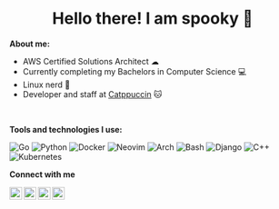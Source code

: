 
<h1 align="center"> Hello there! I am spooky 👋 </h1>

<!-- <img src="assets/cat-typing.gif" align="right" width="200px"> -->

**About me:**
- AWS Certified Solutions Architect ☁
- Currently completing my Bachelors in Computer Science 💻️
- Linux nerd 🐧
- Developer and staff at [Catppuccin](https://www.github.com/catppuccin/) 🐱

&#x200B;

**Tools and technologies I use:**

![Go](https://img.shields.io/badge/-Go-311701?style=for-the-badge&color=1e1e2e&logo=go&logoColor=74c7ec)
![Python](https://img.shields.io/badge/-Python-311701?style=for-the-badge&color=1e1e2e&logo=python&logoColor=f9e2af)
![Docker](https://img.shields.io/badge/-Docker-311701?style=for-the-badge&color=1e1e2e&logo=docker&logoColor=74c7ec)
![Neovim](https://img.shields.io/badge/-Neovim-311701?style=for-the-badge&color=1e1e2e&logo=neovim&logoColor=a6e3a1)
![Arch](https://img.shields.io/badge/-Archlinux-311701?style=for-the-badge&color=1e1e2e&logo=archlinux&logoColor=89b4fa)
![Bash](https://img.shields.io/badge/-Bash-311701?style=for-the-badge&color=1e1e2e&logo=gnu-bash&logoColor=bac2de)
![Django](https://img.shields.io/badge/-Django-311701?style=for-the-badge&color=1e1e2e&logo=django&logoColor=a6e3a1)
![C++](https://img.shields.io/badge/-C++-311701?style=for-the-badge&color=1e1e2e&logo=cplusplus&logoColor=74c7ec)
![Kubernetes](https://img.shields.io/badge/-Kubernetes-311701?style=for-the-badge&color=1e1e2e&logo=kubernetes&logoColor=f9e2af)
&#x200B;

**Connect with me**

[<img src="https://cdn.icon-icons.com/icons2/3660/PNG/512/logo_privacy_mail_cryptography_proton_protonmail_icon_228496.png" width="22" align="left" />][proton_mail]
[<img src="https://cdn.icon-icons.com/icons2/1906/PNG/512/iconfinder-reddit-4550872_121349.png" width="22" align="left" />][reddit]
[<img src="https://cdn.icon-icons.com/icons2/1945/PNG/512/iconfinder-discord-4661587_122459.png" width="22" align="left" />][discord]
[<img src="https://cdn.icon-icons.com/icons2/1211/PNG/512/1491579542-yumminkysocialmedia22_83078.png" width="22" align="left" />][twitter]
&#x200B;


<!-- **Github stats** -->

<!-- <img height="170" align="left" src="https://github-readme-stats.vercel.app/api?username=ghostx31&show_icons=true&bg_color=1e1e2e&border_color=b4befe&title_color=f5e0dc&text_color=cdd6f4&icon_color=89b4fa" alt="ghostx31" />	 -->
<!-- <img src="https://github-readme-stats.vercel.app/api/top-langs/?username=ghostx31&layout=compact&show_icons=true&bg_color=1e1e2e&border_color=b4befe&title_color=f5e0dc&icon_color=89b4fa&text_color=cdd6f4&langs_count=6" height="170" align="left" alt="lang" /> -->



[proton_mail]: mailto:spookyintheam@proton.me
[reddit]: https://www.reddit.com/user/needsleep31
[discord]: https://discord.com/users/680274737561206789
[twitter]: https://twitter.com/spookyintheam
